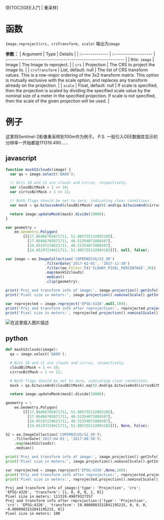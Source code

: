 ﻿@[TOC](GEE入门 | 重采样)

# 函数
`Image.reproject(crs, crsTransform, scale)`
输出为`image`

**参数：**
| Argument       | Type                 | Details                                                      |
| :-------------- | :-------------------- | :------------------------------------------------------------ |
| this: `image`  | Image                | The Image to reproject.                                      |
| `crs`          | Projection           | The CRS to project the image to.                             |
| `crsTransform` | List, default: null  | The list of CRS transform values.  This is a row-major ordering of the 3x2  transform matrix.  This option is mutually exclusive with the scale  option, and replaces any transform already on the projection. |
| `scale`        | Float, default: null | If scale is specified, then the projection is scaled by dividing the  specified scale value by the nominal size of a meter in the specified  projection. If scale is not specified, then the scale of the given  projection will be used. |
# 例子
这里将Sentinel-2影像重采样到100m作为例子。
P.S. 一般引入GEE数据库显示的分辨率一开始都是111319.490……
## javascript

```javascript
function maskS2clouds(image) {
  var qa = image.select('QA60');

  // Bits 10 and 11 are clouds and cirrus, respectively.
  var cloudBitMask = 1 << 10;
  var cirrusBitMask = 1 << 11;

  // Both flags should be set to zero, indicating clear conditions.
  var mask = qa.bitwiseAnd(cloudBitMask).eq(0).and(qa.bitwiseAnd(cirrusBitMask).eq(0));

  return image.updateMask(mask).divide(10000);
}

var geometry = 
    ee.Geometry.Polygon(
        [[[17.86466765871711, 51.805755132803185],
          [17.86466765871711, 48.51354071088587],
          [24.85197234621711, 48.51354071088587],
          [24.85197234621711, 51.805755132803185]]], null, false);

var image = ee.ImageCollection('COPERNICUS/S2_SR')
                  .filterDate('2017-02-01', '2017-11-30')
                  .filter(ee.Filter.lt('CLOUDY_PIXEL_PERCENTAGE',30))
                  .map(maskS2clouds)
                  .median()
                  .clip(geometry);

print('Proj and transform info of image:', image.projection().getInfo())
print('Pixel size in meters:', image.projection().nominalScale().getInfo())

var reprojected = image.reproject('EPSG:4326',null,100); 
print('Proj and transform info after reprojection:', reprojected.projection());
print('Pixel size in meters:', reprojected.projection().nominalScale()); 
```

![在这里插入图片描述](https://img-blog.csdnimg.cn/20210327204847822.png#pic_center)



## python

```python
def maskS2clouds(image):
  qa = image.select('QA60');

  # Bits 10 and 11 are clouds and cirrus, respectively.
  cloudBitMask = 1 << 10;
  cirrusBitMask = 1 << 11;

  # Both flags should be set to zero, indicating clear conditions.
  mask = qa.bitwiseAnd(cloudBitMask).eq(0).And(qa.bitwiseAnd(cirrusBitMask).eq(0));

  return image.updateMask(mask).divide(10000);

geometry = \
    ee.Geometry.Polygon(
        [[[17.86466765871711, 51.805755132803185],
          [17.86466765871711, 48.51354071088587],
          [24.85197234621711, 48.51354071088587],
          [24.85197234621711, 51.805755132803185]]], None, False);

S2 = ee.ImageCollection('COPERNICUS/S2_SR')\
    .filterDate('2017-04-01', '2017-09-30')\
    .map(maskS2clouds)\
    .median()

print('Proj and transform info of image:', image.projection().getInfo())
print('Pixel size in meters:', image.projection().nominalScale().getInfo())

var reprojected = image.reproject('EPSG:4326',None,100); 
print('Proj and transform info after reprojection:', reprojected.projection());
print('Pixel size in meters:', reprojected.projection().nominalScale()); 
```

	Proj and transform info of image:{'type': 'Projection', 'crs': 'EPSG:4326', 'transform': [1, 0, 0, 0, 1, 0]}
	Pixel size in meters: 111319.49079327357
	Proj and transform info after reprojection:{'type': 'Projection', 'crs': 'EPSG:4326', 'transform': [0.0008983152841195215, 0, 0, 0, -0.0008983152841195215, 0]}
	Pixel size in meters: 100
